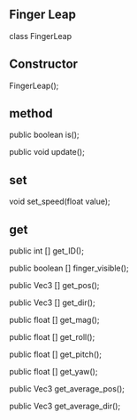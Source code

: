 Finger Leap
--



class FingerLeap

Constructor
--
FingerLeap();

method
--
public boolean is();


public void update();

set
--
void set_speed(float value);

get
--
public int [] get_ID();

public boolean [] finger_visible();

public Vec3 [] get_pos();

public Vec3 [] get_dir();

public float [] get_mag();

public float [] get_roll();

public float [] get_pitch();

public float [] get_yaw();

public Vec3 get_average_pos();

public Vec3 get_average_dir();

